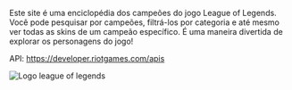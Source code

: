 Este site é uma enciclopédia dos campeões do jogo League of Legends. Você pode pesquisar por campeões, filtrá-los por categoria e até mesmo ver todas as skins de um campeão específico. É uma maneira divertida de explorar os personagens do jogo!

API: https://developer.riotgames.com/apis

![Logo league of legends](image.png)